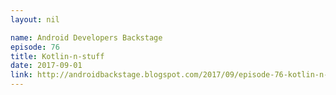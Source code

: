 ```yaml
---
layout: nil

name: Android Developers Backstage
episode: 76
title: Kotlin-n-stuff
date: 2017-09-01
link: http://androidbackstage.blogspot.com/2017/09/episode-76-kotlin-n-stuff.html
---
```

